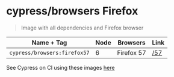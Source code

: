 # cypress/browsers Firefox

> Image with all dependencies and Firefox browser

Name + Tag | Node | Browsers | Link
--- | --- | --- | ---
`cypress/browsers:firefox57` | 6 | Firefox 57 | [/57](57)

See Cypress on CI using these images [here](https://on.cypress.io/docker)
